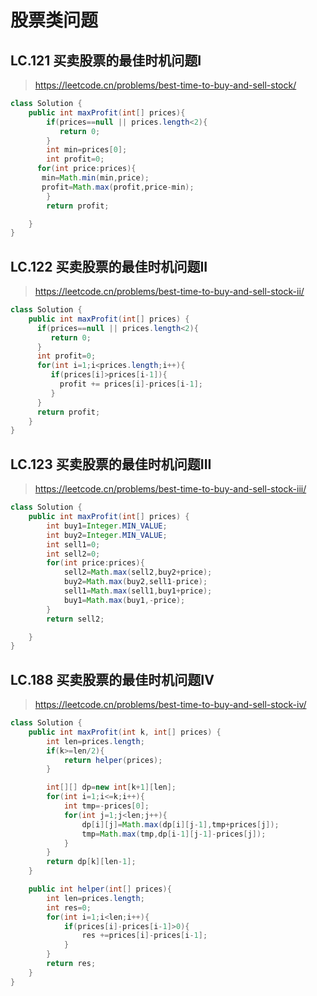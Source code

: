 # 股票类问题
## LC.121 买卖股票的最佳时机问题I
> https://leetcode.cn/problems/best-time-to-buy-and-sell-stock/
```java
class Solution {
    public int maxProfit(int[] prices){
        if(prices==null || prices.length<2){
           return 0;
        }
        int min=prices[0];
        int profit=0;
      for(int price:prices){
       min=Math.min(min,price);
       profit=Math.max(profit,price-min);
        }
        return profit;

    }
}
```
## LC.122 买卖股票的最佳时机问题II
> https://leetcode.cn/problems/best-time-to-buy-and-sell-stock-ii/
```java
class Solution {
    public int maxProfit(int[] prices) {
      if(prices==null || prices.length<2){
         return 0;
      }
      int profit=0;
      for(int i=1;i<prices.length;i++){
         if(prices[i]>prices[i-1]){
           profit += prices[i]-prices[i-1];
         }
      }
      return profit;
    }
}
```
## LC.123 买卖股票的最佳时机问题III
> https://leetcode.cn/problems/best-time-to-buy-and-sell-stock-iii/
```java
class Solution {
    public int maxProfit(int[] prices) {
        int buy1=Integer.MIN_VALUE;
        int buy2=Integer.MIN_VALUE;
        int sell1=0;
        int sell2=0;
        for(int price:prices){
            sell2=Math.max(sell2,buy2+price);
            buy2=Math.max(buy2,sell1-price);
            sell1=Math.max(sell1,buy1+price);
            buy1=Math.max(buy1,-price);
        }
        return sell2;

    }
}
```
## LC.188 买卖股票的最佳时机问题IV
> https://leetcode.cn/problems/best-time-to-buy-and-sell-stock-iv/
```java
class Solution {
    public int maxProfit(int k, int[] prices) {
        int len=prices.length;
        if(k>=len/2){
            return helper(prices);
        }

        int[][] dp=new int[k+1][len];
        for(int i=1;i<=k;i++){
            int tmp=-prices[0];
            for(int j=1;j<len;j++){
                dp[i][j]=Math.max(dp[i][j-1],tmp+prices[j]);
                tmp=Math.max(tmp,dp[i-1][j-1]-prices[j]);
            }
        }
        return dp[k][len-1];
    }

    public int helper(int[] prices){
        int len=prices.length;
        int res=0;
        for(int i=1;i<len;i++){
            if(prices[i]-prices[i-1]>0){
                res +=prices[i]-prices[i-1];
            }
        }
        return res;
    }
}
```
